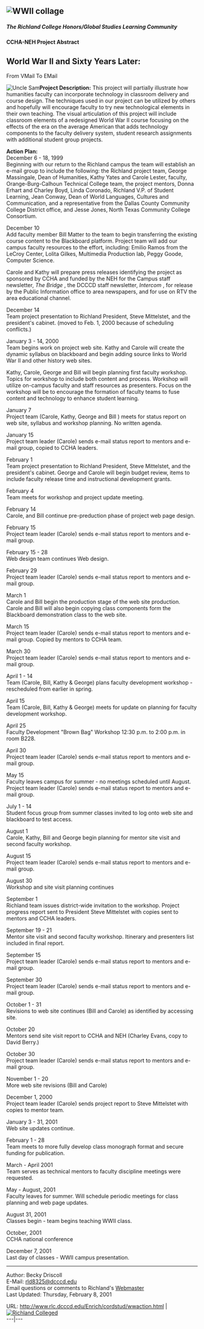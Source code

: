 ![WWII  collage](wwII.jpg)  
---  
  
##### The Richland College Honors/Global Studies Learning Community  
**CCHA-NEH Project Abstract**

##  World War II and Sixty Years Later:  
From VMail To EMail

![Uncle Sam](unclesam.jpg)**Project Description:** This project will partially
illustrate how humanities faculty can incorporate technology in classroom
delivery and course design. The techniques used in our project can be utilized
by others and hopefully will encourage faculty to try new technological
elements in their own teaching. The visual articulation of this project will
include classroom elements of a redesigned World War II course focusing on the
effects of the era on the average American that adds technology components to
the faculty delivery system, student research assignments with additional
student group projects.

**Action Plan:**  
December 6 - 18, 1999  
Beginning with our return to the Richland campus the team will establish an
e-mail group to include the following: the Richland project team, George
Massingale, Dean of Humanities, Kathy Yates and Carole Lester, faculty,
Orange-Burg-Calhoun Technical College team, the project mentors, Donna Erhart
and Charley Boyd, Linda Coronado, Richland V.P. of Student Learning, Jean
Conway, Dean of World Languages, Cultures and Communication, and a
representative from the Dallas County Community College District office, and
Jesse Jones, North Texas Community College Consortium.

December 10  
Add faculty member Bill Matter to the team to begin transferring the existing
course content to the Blackboard platform. Project team will add our campus
faculty resources to the effort, including: Emilio Ramos from the LeCroy
Center, Lolita Gilkes, Multimedia Production lab, Peggy Goode, Computer
Science.

Carole and Kathy will prepare press releases identifying the project as
sponsored by CCHA and funded by the NEH for the Campus staff newsletter, _The
Bridge_ , the DCCCD staff newsletter, _Intercom_ , for release by the Public
Information office to area newspapers, and for use on RTV the area educational
channel.

December 14  
Team project presentation to Richland President, Steve Mittelstet, and the
president's cabinet. (moved to Feb. 1, 2000 because of scheduling conflicts.)

January 3 - 14, 2000  
Team begins work on project web site. Kathy and Carole will create the dynamic
syllabus on blackboard and begin adding source links to World War II and other
history web sites.

Kathy, Carole, George and Bill will begin planning first faculty workshop.
Topics for workshop to include both content and process. Workshop will utilize
on-campus faculty and staff resources as presenters. Focus on the workshop
will be to encourage the formation of faculty teams to fuse content and
technology to enhance student learning.

January 7  
Project team (Carole, Kathy, George and Bill ) meets for status report on web
site, syllabus and workshop planning. No written agenda.

January 15  
Project team leader (Carole) sends e-mail status report to mentors and e-mail
group, copied to CCHA leaders.

February 1  
Team project presentation to Richland President, Steve Mittelstet, and the
president's cabinet. George and Carole will begin budget review, items to
include faculty release time and instructional development grants.

February 4  
Team meets for workshop and project update meeting.

February 14  
Carole, and Bill continue pre-preduction phase of project web page design.

February 15  
Project team leader (Carole) sends e-mail status report to mentors and e-mail
group.

February 15 - 28  
Web design team continues Web design.

February 29  
Project team leader (Carole) sends e-mail status report to mentors and e-mail
group.

March 1  
Carole and Bill begin the production stage of the web site production. Carole
and Bill will also begin copying class components form the Blackboard
demonstration class to the web site.

March 15  
Project team leader (Carole) sends e-mail status report to mentors and e-mail
group. Copied by mentors to CCHA team.

March 30  
Project team leader (Carole) sends e-mail status report to mentors and e-mail
group.

April 1 - 14  
Team (Carole, Bill, Kathy & George) plans faculty development workshop -
rescheduled from earlier in spring.

April 15  
Team (Carole, Bill, Kathy & George) meets for update on planning for faculty
development workshop.

April 25  
Faculty Development "Brown Bag" Workshop 12:30 p.m. to 2:00 p.m. in room B228.

April 30  
Project team leader (Carole) sends e-mail status report to mentors and e-mail
group.

May 15  
Faculty leaves campus for summer - no meetings scheduled until August.  
Project team leader (Carole) sends e-mail status report to mentors and e-mail
group.

July 1 - 14  
Student focus group from summer classes invited to log onto web site and
blackboard to test access.

August 1  
Carole, Kathy, Bill and George begin planning for mentor site visit and second
faculty workshop.

August 15  
Project team leader (Carole) sends e-mail status report to mentors and e-mail
group.

August 30  
Workshop and site visit planning continues

September 1  
Richland team issues district-wide invitation to the workshop. Project
progress report sent to President Steve Mittelstet with copies sent to mentors
and CCHA leaders.

September 19 - 21  
Mentor site visit and second faculty workshop. Itinerary and presenters list
included in final report.

September 15  
Project team leader (Carole) sends e-mail status report to mentors and e-mail
group.

September 30  
Project team leader (Carole) sends e-mail status report to mentors and e-mail
group.

October 1 - 31  
Revisions to web site continues (Bill and Carole) as identified by accessing
site.

October 20  
Mentors send site visit report to CCHA and NEH (Charley Evans, copy to David
Berry.)

October 30  
Project team leader (Carole) sends e-mail status report to mentors and e-mail
group.

November 1 - 20  
More web site revisions (Bill and Carole)

December 1, 2000  
Project team leader (Carole) sends project report to Steve Mittelstet with
copies to mentor team.

January 3 - 31, 2001  
Web site updates continue.

February 1 - 28  
Team meets to more fully develop class monograph format and secure funding for
publication.

March - April 2001  
Team serves as technical mentors to faculty discipline meetings were
requested.

May - August, 2001  
Faculty leaves for summer. Will schedule periodic meetings for class planning
and web page updates.

August 31, 2001  
Classes begin - team begins teaching WWII class.

October, 2001  
CCHA national conference

December 7, 2001  
Last day of classes - WWII campus presentation.

* * *

Author: Becky Driscoll  
E-Mail: [rld8325@dcccd.edu](../Descriptions/ntjcc.htm)  
Email questions or comments to Richland's
[Webmaster](mailto:web8210@dcccd.edu)  
Last Updated: Thursday, February 8, 2001  



URL: http://www.rlc.dcccd.edu/Enrich/cordstud/wwaction.html | [![Richland
College](http://WWW.RLC.DCCCD.EDU/IMAGES/RLCButn.GIF)](http://www.rlc.dcccd.edu/)[d](http://www.rlc.dcccd.edu/IMAGES/Descriptions2/RSquare.htm)  
---|---  
  

